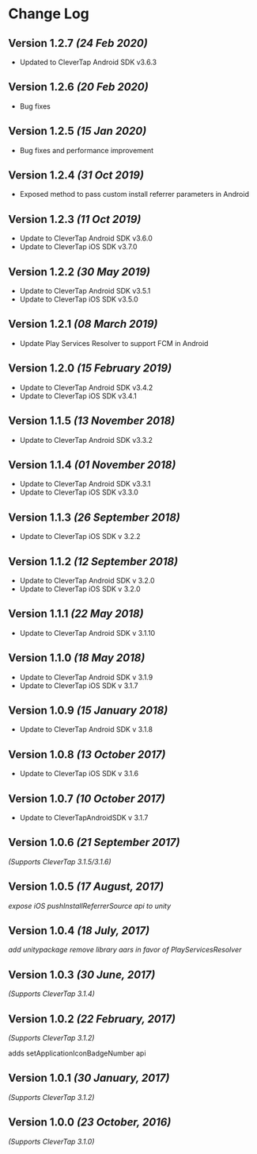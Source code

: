 Change Log
==========
Version 1.2.7 *(24 Feb 2020)*
-------------------------------------------
* Updated to CleverTap Android SDK v3.6.3

Version 1.2.6 *(20 Feb 2020)*
-------------------------------------------
* Bug fixes

Version 1.2.5 *(15 Jan 2020)*
-------------------------------------------
* Bug fixes and performance improvement

Version 1.2.4 *(31 Oct 2019)*
-------------------------------------------
* Exposed method to pass custom install referrer parameters in Android

Version 1.2.3 *(11 Oct 2019)*
-------------------------------------------
* Update to CleverTap Android SDK v3.6.0
* Update to CleverTap iOS SDK v3.7.0

Version 1.2.2 *(30 May 2019)*
-------------------------------------------
* Update to CleverTap Android SDK v3.5.1
* Update to CleverTap iOS SDK v3.5.0

Version 1.2.1 *(08 March 2019)*
-------------------------------------------
* Update Play Services Resolver to support FCM in Android

Version 1.2.0 *(15 February 2019)*
-------------------------------------------
* Update to CleverTap Android SDK v3.4.2
* Update to CleverTap iOS SDK v3.4.1

Version 1.1.5 *(13 November 2018)*
-------------------------------------------
* Update to CleverTap Android SDK v3.3.2

Version 1.1.4 *(01 November 2018)*
-------------------------------------------
* Update to CleverTap Android SDK v3.3.1
* Update to CleverTap iOS SDK v3.3.0

Version 1.1.3 *(26 September 2018)*
-------------------------------------------
* Update to CleverTap iOS SDK v 3.2.2

Version 1.1.2 *(12 September 2018)*
-------------------------------------------
* Update to CleverTap Android SDK v 3.2.0
* Update to CleverTap iOS SDK v 3.2.0

Version 1.1.1 *(22 May 2018)*
-------------------------------------------
* Update to CleverTap Android SDK v 3.1.10

Version 1.1.0 *(18 May 2018)*
-------------------------------------------
* Update to CleverTap Android SDK v 3.1.9
* Update to CleverTap iOS SDK v 3.1.7

Version 1.0.9 *(15 January 2018)*
-------------------------------------------
* Update to CleverTap Android SDK v 3.1.8


Version 1.0.8 *(13 October 2017)*
-------------------------------------------
* Update to CleverTap iOS SDK v 3.1.6

Version 1.0.7 *(10 October 2017)*
-------------------------------------------
* Update to CleverTapAndroidSDK v 3.1.7

Version 1.0.6 *(21 September 2017)*
-------------------------------------------
*(Supports CleverTap 3.1.5/3.1.6)*

Version 1.0.5 *(17 August, 2017)*
-------------------------------------------
*expose iOS pushInstallReferrerSource api to unity*

Version 1.0.4 *(18 July, 2017)*
-------------------------------------------
*add unitypackage*
*remove library aars in favor of PlayServicesResolver*

Version 1.0.3 *(30 June, 2017)*
-------------------------------------------
*(Supports CleverTap 3.1.4)*

Version 1.0.2 *(22 February, 2017)*
-------------------------------------------
*(Supports CleverTap 3.1.2)*

adds setApplicationIconBadgeNumber api

Version 1.0.1 *(30 January, 2017)*
-------------------------------------------
*(Supports CleverTap 3.1.2)*

Version 1.0.0 *(23 October, 2016)*
-------------------------------------------
*(Supports CleverTap 3.1.0)*


